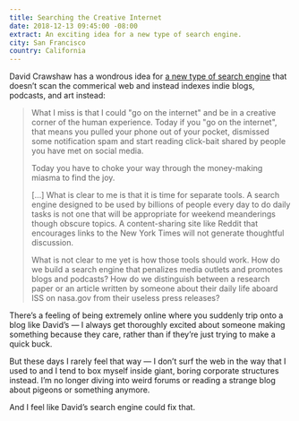 ```yaml
---
title: Searching the Creative Internet
date: 2018-12-13 09:45:00 -08:00
extract: An exciting idea for a new type of search engine.
city: San Francisco
country: California
---
```


David Crawshaw has a wondrous idea for [a new type of search engine](https://crawshaw.io/blog/searching-the-creative-internet) that doesn’t scan the commerical web and instead indexes indie blogs, podcasts, and art instead:

> What I miss is that I could "go on the internet" and be in a creative corner of the human experience. Today if you "go on the internet", that means you pulled your phone out of your pocket, dismissed some notification spam and start reading click-bait shared by people you have met on social media.
>  
> Today you have to choke your way through the money-making miasma to find the joy.
>
> [...] What is clear to me is that it is time for separate tools. A search engine designed to be used by billions of people every day to do daily tasks is not one that will be appropriate for weekend meanderings though obscure topics. A content-sharing site like Reddit that encourages links to the New York Times will not generate thoughtful discussion.
>
> What is not clear to me yet is how those tools should work. How do we build a search engine that penalizes media outlets and promotes blogs and podcasts? How do we distinguish between a research paper or an article written by someone about their daily life aboard ISS on nasa.gov from their useless press releases?

There’s a feeling of being extremely online where you suddenly trip onto a blog like David’s — I always get thoroughly excited about someone making something because they care, rather than if they’re just trying to make a quick buck.

But these days I rarely feel that way — I don’t surf the web in the way that I used to and I tend to box myself inside giant, boring corporate structures instead. I’m no longer diving into weird forums or reading a strange blog about pigeons or something anymore.

And I feel like David’s search engine could fix that.
